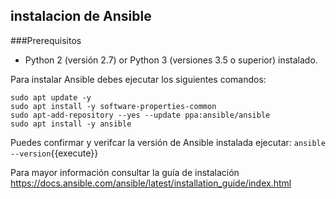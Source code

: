 ## instalacion de Ansible

###Prerequisitos
* Python 2 (versión 2.7) or Python 3 (versiones 3.5 o superior) instalado.

Para instalar Ansible debes ejecutar los siguientes comandos:
```
sudo apt update -y
sudo apt install -y software-properties-common
sudo apt-add-repository --yes --update ppa:ansible/ansible
sudo apt install -y ansible
```

Puedes confirmar y verifcar la versión de Ansible instalada ejecutar:
`ansible --version`{{execute}}

Para mayor información consultar la guía de instalación https://docs.ansible.com/ansible/latest/installation_guide/index.html